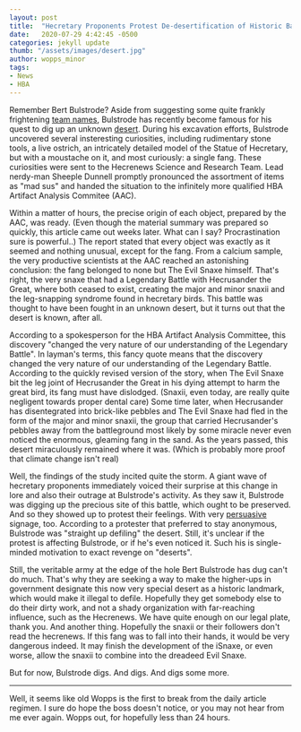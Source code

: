 ```yaml
---
layout: post
title:  "Hecretary Proponents Protest De-desertification of Historic Battle Site"
date:   2020-07-29 4:42:45 -0500
categories: jekyll update
thumb: "/assets/images/desert.jpg"
author: wopps_minor
tags:
- News
- HBA
---
```


Remember Bert Bulstrode? Aside from suggesting some quite frankly frightening [team names](https://hecrenews.github.io/jekyll/update/2020/05/24/local-sports-team-loses-faith-in-humanity-after-name-selection-competition.html), Bulstrode has recently become famous for his quest to dig up an unknown [desert](https://hecrenews.github.io/jekyll/update/2020/07/21/one-man-to-take-revenge-on-deserts-for-enormous-weight-gain.html). During his excavation efforts, Bulstrode uncovered several insteresting curiosities, including rudimentary stone tools, a live ostrich, an intricately detailed model of the Statue of Hecretary, but with a moustache on it, and most curiously: a single fang. These curiosities were sent to the Hecrenews Science and Research Team. Lead nerdy-man Sheeple Dunnell promptly pronounced the assortment of items as "mad sus" and handed the situation to the infinitely more qualified HBA Artifact Analysis Commitee (AAC). 

Within a matter of hours, the precise origin of each object, prepared by the AAC, was ready. (Even though the material summary was prepared so quickly, this article came out weeks later. What can I say? Procrastination sure is powerful..) The report stated that every object was exactly as it seemed and nothing unusual, except for the fang. From a calcium sample, the very productive scientists at the AAC reached an astonishing conclusion: the fang belonged to none but The Evil Snaxe himself. That's right, the very snaxe that had a Legendary Battle with Hecrusander the Great, where both ceased to exist, creating the major and minor snaxii and the leg-snapping syndrome found in hecretary birds. This battle was thought to have been fought in an unknown desert, but it turns out that the desert is known, after all. 

According to a spokesperson for the HBA Artifact Analysis Committee, this discovery "changed the very nature of our understanding of the Legendary Battle". In layman's terms, this fancy quote means that the discovery changed the very nature of our understanding of the Legendary Battle. According to the quickly revised version of the story, when The Evil Snaxe bit the leg joint of Hecrusander the Great in his dying attempt to harm the great bird, its fang must have dislodged. (Snaxii, even today, are really quite negligent towards proper dental care) Some time later, when Hecrusander has disentegrated into brick-like pebbles and The Evil Snaxe had fled in the form of the major and minor snaxii, the group that carried Hecrusander's pebbles away from the battleground most likely by some miracle never even noticed the enormous, gleaming fang in the sand. As the years  passed, this desert miraculously remained where it was. (Which is probably more proof that climate change isn't real)

Well, the findings of the study incited quite the storm. A giant wave of hecretary proponents immediately voiced their surprise at this change in lore and also their outrage at Bulstrode's activity. As they saw it, Bulstrode was digging up the precious site of this battle, which ought to be preserved. And so they showed up to protest their feelings. With very [persuasive](https://hecrenews.github.io/jekyll/update/2020/06/20/writing-in-all-caps-found-to-be-more-persuasive.html) signage, too. According to a protester that preferred to stay anonymous, Bulstrode was "straight up defiling" the desert. Still, it's unclear if the protest is  affecting Bulstrode, or if he's even noticed it. Such his is single-minded motivation to exact revenge on "deserts".

Still, the veritable army at the edge of the hole Bert Bulstrode has dug can't do much. That's why they are seeking a way to make the higher-ups in government designate this now very special desert as a historic landmark, which would make it illegal to defile. Hopefully they get somebody else to do their dirty work, and not a shady organization with far-reaching influence, such as the Hecrenews. We have quite enough on our legal plate, thank you. And another thing. Hopefully the snaxii or their followers don't read the hecrenews. If this fang was to fall into  their hands, it would be very dangerous indeed. It may finish the development of the iSnaxe, or even worse, allow the snaxii to combine into the dreadeed Evil Snaxe.

But for now, Bulstrode digs. And digs. And digs some more.

---

Well, it seems like old Wopps is the first to break from the daily article regimen. I sure do hope the boss doesn't notice, or you may not hear from me ever again. Wopps out, for hopefully less than 24 hours.
